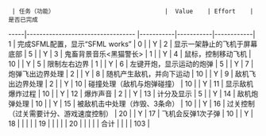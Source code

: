      | 任务（功能）                    			|  Value    | Effort    | 是否已完成  
-----|----------------------------------		|-----------|-----------|------------|
1    | 完成SFML配置，显示“SFML works”  		    | 0         |           |    Y       |
2    | 显示一架静止的飞机于屏幕底部       		| 5         |           |    Y       |
3    | 鬼畜背景音乐<黑猫警长>                  | 1         |           |    Y       |
4    | 鼠标，控制移动飞机             			| 10        |           |    Y       |
5    | 限制左右边界                    			| 1         |           |    Y       |
6    | 左键开炮，显示运动的炮弹        		| 5         |           |    Y       |
7    | 炮弹飞出边界处理 				    	| 2         |           |    Y       |
8    | 随机产生敌机，并向下运动         	 	| 10        |           |    Y       |
9    | 敌机飞出边界处理                		| 2         |           |    Y       |
10   | 碰撞处理（敌机与炮弹碰撞）        		| 10        |           |    Y       |
11   | 显示敌机爆炸过程                		| 10        |           |    Y       |
12   | 爆炸声音                       			| 2         |           |    Y       |
13   | 计分及显示                     			| 5         |           |    Y       |
14   | 敌机炮弹处理                   			| 10        |           |    Y       |
15   | 被敌机击中处理（炸毁、3条命）     		| 10        |           |    Y       |
16   | 过关控制（过关需要计分、游戏速度控制）	| 20        |           |    Y       |
17   | 飞机会反弹1次子弹				    	| 10        |           |    Y       |
18   |                               			|           |           |            |
19   |                               			|           |           |            |
20 	 |                              			|           |           |            |
合计 |                             				|           |           |    103     |